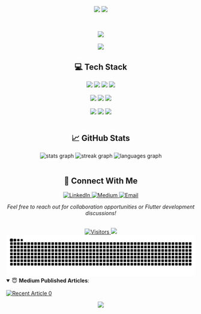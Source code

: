 <div align="center"> 
    <img src="https://capsule-render.vercel.app/api?type=waving&height=100&width=200&color=timeGradient&section=header"/>
  
  
  <img src="https://github.com/m7mdmaken/m7mdmaken/blob/main/Animation2.gif?raw=true" >
  
  <p>
     <br/> <br/>
    <img src="https://capsule-render.vercel.app/api?type=venom&height=200&color=timeGradient&text=Software%20Engineer%20-nl-%20Flutter%20Developer&fontColor=black&fontSize=40&animation=twinkling&fontAlign=40,60&fontAlignY=35,60&stroke=ffffff"/>
  </p>

<img src="https://capsule-render.vercel.app/api?type=soft&height=150&text=Computer%20Engineer%20passionate%20about%20crafting%20elegant%20mobile%20experiences.%20Specialized%20in-nl-%20Flutter%20development%20with%20expertise%20in%20building%20scalable%20and%20performant%20applications.&fontSize=20&animation=scaleIn&color=timeGradient"/>

  <br/>
 <h2>💻 Tech Stack</h2>
  <div>
    <img src="https://img.shields.io/badge/Flutter-%2302569B.svg?&style=for-the-badge&logo=flutter&logoColor=white" height="40">
    <img src="https://img.shields.io/badge/Dart-%230175C2.svg?&style=for-the-badge&logo=dart&logoColor=white" height="40">
    <img src="https://img.shields.io/badge/GitHub-%23181717.svg?&style=for-the-badge&logo=github&logoColor=white" height="40">
    <img src="https://img.shields.io/badge/Firebase-%23FFCA28.svg?&style=for-the-badge&logo=firebase&logoColor=white" height="40">
  </div>
  
  <br/>

  <div>
    <img src="https://img.shields.io/badge/Postman-%23FF6C37.svg?&style=for-the-badge&logo=postman&logoColor=white" height="40">
    <img src="https://img.shields.io/badge/VS%20Code-%23007ACC.svg?&style=for-the-badge&logo=visualstudiocode&logoColor=white" height="40">
    <img src="https://img.shields.io/badge/Figma-%23F24E1E.svg?&style=for-the-badge&logo=figma&logoColor=white" height="40">
  </div>
  
  <br/>

  <div>
    <img src="https://img.shields.io/badge/Git-%23F05033.svg?&style=for-the-badge&logo=git&logoColor=white" height="40">
    <img src="https://img.shields.io/badge/Windows-%230078D6.svg?&style=for-the-badge&logo=windows&logoColor=white" height="40">
    <img src="https://img.shields.io/badge/C++-%2300599C.svg?&style=for-the-badge&logo=cplusplus&logoColor=white" height="40">
  </div>
  
  <br/>
  <h2>📈 GitHub Stats</h2>
  <div>
    <img src="https://github-readme-stats.vercel.app/api?username=m7mdmaken&show_icons=true&include_all_commits=true&count_private=true&theme=aura&hide_border=false" height="150" alt="stats graph"/>
    <img src="https://streak-stats.demolab.com?user=m7mdmaken&mode=daily&theme=aura&hide_border=false&border_radius=5" height="150" alt="streak graph"/>
    <img src="https://github-readme-stats.vercel.app/api/top-langs?username=m7mdmaken&layout=compact&card_width=320&langs_count=5&theme=aura&hide_border=false" height="150" alt="languages graph"/>
  </div>
  
  <br/>
    <h2>🤝 Connect With Me</h2>
  <div>
    <a href="https://www.linkedin.com/in/m7mdalmaken/" target="_blank">
      <img src="https://img.shields.io/badge/LinkedIn-0077B5?logo=linkedin&logoColor=white&style=for-the-badge" height="35" alt="LinkedIn"/>
    </a>
    <a href="https://medium.com/@m7mdmaken" target="_blank">
      <img src="https://img.shields.io/badge/Medium-12100E?logo=medium&logoColor=white&style=for-the-badge" height="35" alt="Medium"/>
    </a>
    <a href="mailto:m7mdmaken@gmail.com" target="_blank">
      <img src="https://img.shields.io/badge/Email-D14836?logo=gmail&logoColor=white&style=for-the-badge" height="35" alt="Email"/>
    </a>
  </div>
  
  <p><i>Feel free to reach out for collaboration opportunities or Flutter development discussions!</i></p>
  <br/>
 
<a href="#">
    <img src="https://img.shields.io/badge/Visitors--brightgreen?style=for-the-badge" height="30" alt="Visitors">
</a>
<img src="https://profile-counter.glitch.me/m7mdmaken/count.svg?"/>
  
  <br/>

  <picture>
    <source media="(prefers-color-scheme: dark)" srcset="https://raw.githubusercontent.com/m7mdmaken/m7mdmaken/output/github-contribution-grid-snake-dark.svg"/>
    <source media="(prefers-color-scheme: light)" srcset="https://raw.githubusercontent.com/m7mdmaken/m7mdmaken/output/github-contribution-grid-snake.svg"/>
    <img alt="github-snake" src="https://raw.githubusercontent.com/m7mdmaken/m7mdmaken/output/github-contribution-grid-snake.svg"/>
  </picture>
  
  <br/>

</div>
  <details open>
    <summary> 😇 <b>Medium Published Articles</b>: </summary>
    <br>
      <a target="_blank" href="https://github-readme-medium-recent-article.vercel.app/medium/@m7mdmaken/0"><img src="https://github-readme-medium-recent-article.vercel.app/medium/@m7mdmaken/0" alt="Recent Article 0">
<!--     <a href="https://github-read-medium.vercel.app/latest?username=m7mdmaken&limit=4&theme=nord" target="_blank">
      <img src="https://github-read-medium.vercel.app/latest?username=m7mdmaken&limit=4&theme=nord" alt="Recent Articles"/>
    </a> -->
  </details>


  </p>
  <div align="center"> 
    <img src="https://capsule-render.vercel.app/api?type=waving&height=100&width=200&color=timeGradient&section=footer&reversal=true"/>
